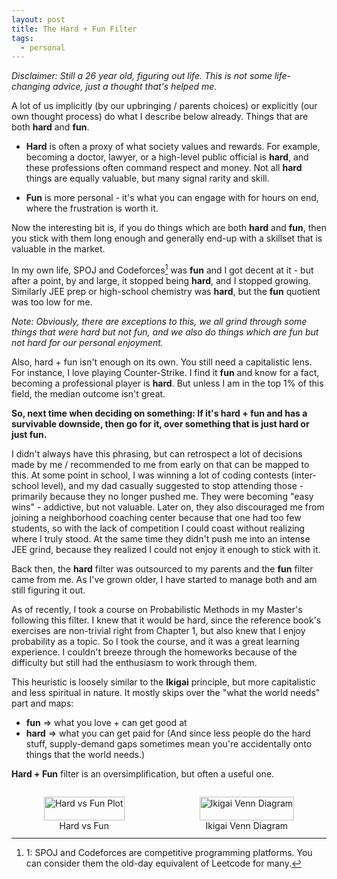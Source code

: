 ```yaml
---
layout: post
title: The Hard + Fun Filter
tags:
  - personal
---
```


_Disclaimer: Still a 26 year old, figuring out life. This is not some life-changing advice, just a thought that's helped me._

A lot of us implicitly (by our upbringing / parents choices) or explicitly (our own thought process) do what I describe below already. Things that are both **hard** and **fun**.

- **Hard** is often a proxy of what society values and rewards. For example, becoming a doctor, lawyer, or a high-level public official is **hard**, and these professions often command respect and money. Not all **hard** things are equally valuable, but many signal rarity and skill.

- **Fun** is more personal - it's what you can engage with for hours on end, where the frustration is worth it.

Now the interesting bit is, if you do things which are both **hard** and **fun**, then you stick with them long enough and generally end-up with a skillset that is valuable in the market.

In my own life, SPOJ and Codeforces[^1] was **fun** and I got decent at it - but after a point, by and large, it stopped being **hard**, and I stopped growing. Similarly JEE prep or high-school chemistry was **hard**, but the **fun** quotient was too low for me.

_Note: Obviously, there are exceptions to this, we all grind through some things that were hard but not fun, and we also do things which are fun but not hard for our personal enjoyment._

Also, hard + fun isn't enough on its own. You still need a capitalistic lens. For instance, I love playing Counter-Strike. I find it **fun** and know for a fact, becoming a professional player is **hard**. But unless I am in the top 1% of this field, the median outcome isn't great.

**So, next time when deciding on something: If it's hard + fun and has a survivable downside, then go for it, over something that is just hard or just fun.**

I didn't always have this phrasing, but can retrospect a lot of decisions made by me / recommended to me from early on that can be mapped to this. At some point in school, I was winning a lot of coding contests (inter-school level), and my dad casually suggested to stop attending those - primarily because they no longer pushed me. They were becoming "easy wins" - addictive, but not valuable. Later on, they also discouraged me from joining a neighborhood coaching center because that one had too few students, so with the lack of competition I could coast without realizing where I truly stood. At the same time they didn't push me into an intense JEE grind, because they realized I could not enjoy it enough to stick with it.

Back then, the **hard** filter was outsourced to my parents and the **fun** filter came from me. As I've grown older, I have started to manage both and am still figuring it out.

As of recently, I took a course on Probabilistic Methods in my Master's following this filter. I knew that it would be hard, since the reference book's exercises are non-trivial right from Chapter 1, but also knew that I enjoy probability as a topic. So I took the course, and it was a great learning experience. I couldn't breeze through the homeworks because of the difficulty but still had the enthusiasm to work through them.

This heuristic is loosely similar to the **Ikigai** principle, but more capitalistic and less spiritual in nature. It mostly skips over the "what the world needs" part and maps:
- **fun** => what you love + can get good at
- **hard** => what you can get paid for 
(And since less people do the hard stuff, supply-demand gaps sometimes mean you're accidentally onto things that the world needs.)

**Hard + Fun** filter is an oversimplification, but often a useful one.

<div style="display: flex; justify-content: center; gap: 40px; flex-wrap: wrap;">
  <figure style="text-align: center; max-width: 300px;">
    <img src="{{site.baseurl}}/images/hard_fun.png" alt="Hard vs Fun Plot" style="width: 100%; height: auto;">
    <figcaption>Hard vs Fun</figcaption>
  </figure>
  <figure style="text-align: center; max-width: 300px;">
    <img src="{{site.baseurl}}/images/ikigai.png" alt="Ikigai Venn Diagram" style="width: 100%; height: auto;">
    <figcaption>Ikigai Venn Diagram</figcaption>
  </figure>
</div>

[^1]: 1: SPOJ and Codeforces are competitive programming platforms. You can consider them the old-day equivalent of Leetcode for many.
